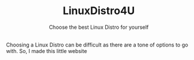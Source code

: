 # <div align="center">LinuxDistro4U</div>
<div align="center">Choose the best Linux Distro for yourself</div>

<br />

Choosing a Linux Distro can be difficult as there are a tone of options to go with. So, I made this little website 
